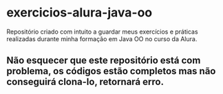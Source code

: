 # exercicios-alura-java-oo
Repositório criado com intuito a guardar meus exercícios e práticas realizadas durante minha formação em Java OO no curso da Alura.


## Não esquecer que este repositório está com problema, os códigos estão completos mas não conseguirá clona-lo, retornará erro.
